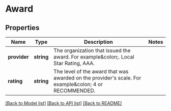 # Award

## Properties
Name | Type | Description | Notes
------------ | ------------- | ------------- | -------------
**provider** | **string** | The organization that issued the award. For example&amp;colon;. Local Star Rating, AAA. | 
**rating** | **string** | The level of the award that was awarded on the provider&#39;s scale. For example&amp;colon; 4 or RECOMMENDED. | 

[[Back to Model list]](../README.md#documentation-for-models) [[Back to API list]](../README.md#documentation-for-api-endpoints) [[Back to README]](../README.md)


